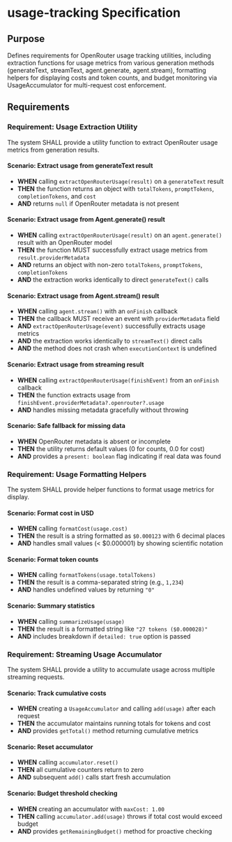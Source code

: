 # usage-tracking Specification

## Purpose

Defines requirements for OpenRouter usage tracking utilities, including extraction functions for usage metrics from various generation methods (generateText, streamText, agent.generate, agent.stream), formatting helpers for displaying costs and token counts, and budget monitoring via UsageAccumulator for multi-request cost enforcement.
## Requirements
### Requirement: Usage Extraction Utility

The system SHALL provide a utility function to extract OpenRouter usage metrics from generation results.

#### Scenario: Extract usage from generateText result

- **WHEN** calling `extractOpenRouterUsage(result)` on a `generateText` result
- **THEN** the function returns an object with `totalTokens`, `promptTokens`, `completionTokens`, and `cost`
- **AND** returns `null` if OpenRouter metadata is not present

#### Scenario: Extract usage from Agent.generate() result

- **WHEN** calling `extractOpenRouterUsage(result)` on an `agent.generate()` result with an OpenRouter model
- **THEN** the function MUST successfully extract usage metrics from `result.providerMetadata`
- **AND** returns an object with non-zero `totalTokens`, `promptTokens`, `completionTokens`
- **AND** the extraction works identically to direct `generateText()` calls

#### Scenario: Extract usage from Agent.stream() result

- **WHEN** calling `agent.stream()` with an `onFinish` callback
- **THEN** the callback MUST receive an event with `providerMetadata` field
- **AND** `extractOpenRouterUsage(event)` successfully extracts usage metrics
- **AND** the extraction works identically to `streamText()` direct calls
- **AND** the method does not crash when `executionContext` is undefined

#### Scenario: Extract usage from streaming result

- **WHEN** calling `extractOpenRouterUsage(finishEvent)` from an `onFinish` callback
- **THEN** the function extracts usage from `finishEvent.providerMetadata?.openrouter?.usage`
- **AND** handles missing metadata gracefully without throwing

#### Scenario: Safe fallback for missing data

- **WHEN** OpenRouter metadata is absent or incomplete
- **THEN** the utility returns default values (0 for counts, 0.0 for cost)
- **AND** provides a `present: boolean` flag indicating if real data was found

### Requirement: Usage Formatting Helpers

The system SHALL provide helper functions to format usage metrics for display.

#### Scenario: Format cost in USD

- **WHEN** calling `formatCost(usage.cost)`
- **THEN** the result is a string formatted as `$0.000123` with 6 decimal places
- **AND** handles small values (< $0.000001) by showing scientific notation

#### Scenario: Format token counts

- **WHEN** calling `formatTokens(usage.totalTokens)`
- **THEN** the result is a comma-separated string (e.g., `1,234`)
- **AND** handles undefined values by returning `"0"`

#### Scenario: Summary statistics

- **WHEN** calling `summarizeUsage(usage)`
- **THEN** the result is a formatted string like `"27 tokens ($0.000028)"`
- **AND** includes breakdown if `detailed: true` option is passed

### Requirement: Streaming Usage Accumulator

The system SHALL provide a utility to accumulate usage across multiple streaming requests.

#### Scenario: Track cumulative costs

- **WHEN** creating a `UsageAccumulator` and calling `add(usage)` after each request
- **THEN** the accumulator maintains running totals for tokens and cost
- **AND** provides `getTotal()` method returning cumulative metrics

#### Scenario: Reset accumulator

- **WHEN** calling `accumulator.reset()`
- **THEN** all cumulative counters return to zero
- **AND** subsequent `add()` calls start fresh accumulation

#### Scenario: Budget threshold checking

- **WHEN** creating an accumulator with `maxCost: 1.00`
- **THEN** calling `accumulator.add(usage)` throws if total cost would exceed budget
- **AND** provides `getRemainingBudget()` method for proactive checking

